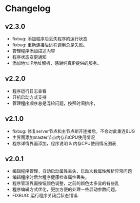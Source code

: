 # Changelog


## v2.3.0

- fixbug: 添加程序后丢失程序的运行状态
- fixbug: 重新连接后远程调用总是失败。
- 管理程序添加描述内容
- 程序状态变更通知
- 添加地址IP地址解析，感谢纯真IP提供的服务。

## v2.2.0

- 程序运行日志查看
- 开机启动方式支持
- 管理程序顺序总是混轮问题，按照时间排序，

## v2.1.0

- fixbug: 修复server节点和主节点断开连接后，不会对此重连BUG
- 主界面添加master节点内存和CPU使用情况
- 程序详情界面添加，程序说明 & 内存CPU使用情况图表

## v2.0.1
- 编辑程序管理，自动启动属性丢失，启动次数属性解析异常问题
- 编辑程序时后台程序健康检查属性丢失。
- 程序管理界面按钮颜色调整，之前的颜色太多显的有些乱
- 程序编辑方式优化，更加方便的处理一些启动参数问题。
- FIXBUG: 运行程序关闭后状态错误.
